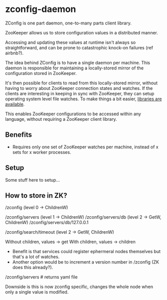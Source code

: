 # zconfig-daemon

ZConfig is one part daemon, one-to-many parts client library.

ZooKeeper allows us to store configuration values in a distributed manner. 

Accessing and updating these values at runtime isn't always so straightforward, and can be prone to catastrophic knock-on failures (ref airbnb?).

The idea behind ZConfig is to have a single daemon per machine. This daemon is responsible for maintaining a locally-stored mirror of the configuration stored in ZooKeeper.

It's then possible for clients to read from this locally-stored mirror, without having to worry about ZooKeeper connection states and watches. If the clients are interesting in keeping in sync with ZooKeeper, they can setup operating system level file watches. To make things a bit easier, [libraries are available](#).

This enables ZooKeeper configurations to be accessed within any language, without requiring a ZooKeeper client library.

## Benefits

* Requires only one set of ZooKeeper watches per machine, instead of x sets for x worker processes.

## Setup

Some stuff here to setup...

## How to store in ZK?

/zconfig (level 0 -> ChildrenW)

/zconfig/servers (level 1 -> ChildrenW)
/zconfig/servers/db (level 2 -> GetW, ChildrenW)
/zconfig/servers/db/127.0.0.1

/zconfig/search/timeout (level 2 -> GetW, ChildrenW)

Without children, values -> get
With children, values -> children

* Benefit is that services could register ephermeral nodes themselves
but that's a lot of watches.
* Another option would be to increment a version number in /zconfig (ZK does this already?).

/zconfig/servers # returns yaml file

Downside is this is now zconfig specific, changes the whole node when only a single value is modified.
